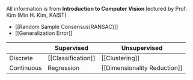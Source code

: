 All information is from **Introduction to Computer Vision** lectured by Prof. Kim (Min H. Kim, KAIST) 
- [[Random Sample Consensus(RANSAC)]]
- [[Generalization Error]]

|  | Supervised | Unsupervised |  
| -------- | -------- | -------- |  
| Discrete | [[Classification]] | [[Clustering]] |  
| Continuous | Regression | [[Dimensionality Reduction]] |
